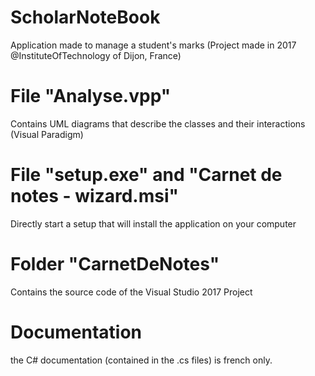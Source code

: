 # ScholarNoteBook
Application made to manage a student's marks (Project made in 2017 @InstituteOfTechnology of Dijon, France)

# File "Analyse.vpp"

Contains UML diagrams that describe the classes and their interactions (Visual Paradigm)

# File "setup.exe" and "Carnet de notes - wizard.msi"

Directly start a setup that will install the application on your computer

# Folder "CarnetDeNotes"

Contains the source code of the Visual Studio 2017 Project

# Documentation

the C# documentation (contained in the .cs files) is french only.

